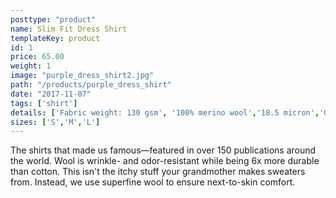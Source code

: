 ```yaml
---
posttype: "product"
name: Slim Fit Dress Shirt
templateKey: product
id: 1
price: 65.00
weight: 1
image: "purple_dress_shirt2.jpg"
path: "/products/purple_dress_shirt"
date: "2017-11-07"
tags: ['shirt']
details: ['Fabric weight: 130 gsm', '100% merino wool','18.5 micron','Greg, our model, is 180lbs, 6''1" and wears a medium slim fit','Made in Shanghai','Slim Fit: Our modern, tapered fit. Also, our most popular fit.']
sizes: ['S','M','L']
---
```


<!-- ![alt text](/products/purple_dress_shirt/purple_dress_shirt.jpg) -->

The shirts that made us famous—featured in over 150 publications around the world. Wool is wrinkle- and odor-resistant while being 6x more durable than cotton. This isn't the itchy stuff your grandmother makes sweaters from. Instead, we use superfine wool to ensure next-to-skin comfort.
